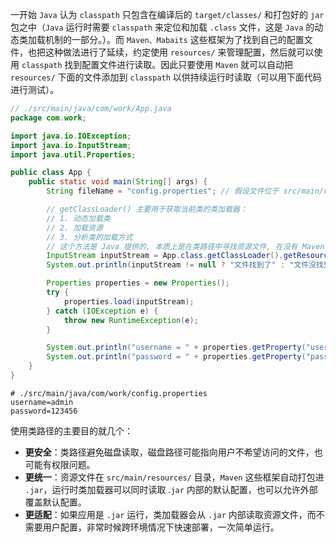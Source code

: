 一开始 `Java` 认为 `classpath` 只包含在编译后的 `target/classes/` 和打包好的 `jar` 包之中（`Java` 运行时需要 `classpath` 来定位和加载 `.class` 文件，这是 `Java` 的动态类加载机制的一部分。）。而 `Maven、Mabaits` 这些框架为了找到自己的配置文件，也把这种做法进行了延续，约定使用 `resources/` 来管理配置，然后就可以使用 `classpath` 找到配置文件进行读取。因此只要使用 `Maven` 就可以自动把 `resources/` 下面的文件添加到 `classpath` 以供持续运行时读取（可以用下面代码进行测试）。

```java
// ./src/main/java/com/work/App.java
package com.work;

import java.io.IOException;
import java.io.InputStream;
import java.util.Properties;

public class App {
    public static void main(String[] args) {
        String fileName = "config.properties"; // 假设文件位于 src/main/resources/config.properties

        // getClassLoader() 主要用于获取当前类的类加载器：
        // 1. 动态加载类
        // 2. 加载资源
        // 3. 分析类的加载方式
        // 这个方法是 Java 提供的, 本质上是在类路径中寻找资源文件, 在没有 Maven 之前使用填入 "com/example/Demo.class" 来读取 class 文件, 用来做一些反射的工作, 而如果 Maven、MaBatis 把某些资源文件也加入到类路径中, 就可以实现运行时读取
        InputStream inputStream = App.class.getClassLoader().getResourceAsStream("config.properties");
        System.out.println(inputStream != null ? "文件找到了" : "文件没找到");

        Properties properties = new Properties();
        try {
            properties.load(inputStream);
        } catch (IOException e) {
            throw new RuntimeException(e);
        }

        System.out.println("username = " + properties.getProperty("username"));
        System.out.println("password = " + properties.getProperty("password"));
    }
}

```

```properties
# ./src/main/java/com/work/config.properties
username=admin
password=123456

```

使用类路径的主要目的就几个：

-   **更安全**：类路径避免磁盘读取，磁盘路径可能指向用户不希望访问的文件，也可能有权限问题。
-   **更统一**：资源文件在 `src/main/resources/` 目录，`Maven` 这些框架自动打包进 `.jar`，运行时类加载器可以同时读取 .`jar` 内部的默认配置，也可以允许外部覆盖默认配置。
-   **更适配**：如果应用是 `.jar` 运行，类加载器会从 `.jar` 内部读取资源文件，而不需要用户配置，非常时候跨环境情况下快速部署，一次简单运行。